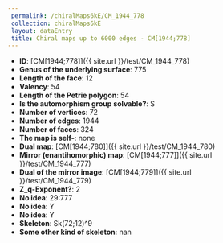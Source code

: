 ```yaml
--- 
 permalink: /chiralMaps6kE/CM_1944_778 
 collection: chiralMaps6kE
 layout: dataEntry
 title: Chiral maps up to 6000 edges - CM[1944;778]
---
```


- **ID**: [CM[1944;778]]({{ site.url }}/test/CM_1944_778)
- **Genus of the underlying surface**: 775
- **Length of the face**: 12
- **Valency**: 54
- **Length of the Petrie polygon**: 54
- **Is the automorphism group solvable?**: S
- **Number of vertices**: 72
- **Number of edges**: 1944
- **Number of faces**: 324
- **The map is self-**: none
- **Dual map**: [CM[1944;780]]({{ site.url }}/test/CM_1944_780)
- **Mirror (enantihomorphic) map**: [CM[1944;777]]({{ site.url }}/test/CM_1944_777)
- **Dual of the mirror image**: [CM[1944;779]]({{ site.url }}/test/CM_1944_779)
- **Z_q-Exponent?**: 2
- **No idea**:  29:777
- **No idea**: Y
- **No idea**: Y
- **Skeleton**: Sk(72;12)^9
- **Some other kind of skeleton**: nan

